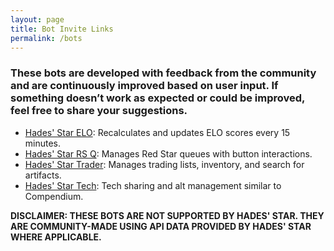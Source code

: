 ```yaml
---
layout: page
title: Bot Invite Links
permalink: /bots
---
```


### These bots are developed with feedback from the community and are continuously improved based on user input. If something doesn’t work as expected or could be improved, feel free to share your suggestions.

- [Hades' Star ELO](https://discord.com/oauth2/authorize?client_id=1198035340955504670): Recalculates and updates ELO scores every 15 minutes.
- [Hades' Star RS Q](https://discord.com/oauth2/authorize?client_id=1055503950067007569): Manages Red Star queues with button interactions.
- [Hades' Star Trader](https://discord.com/oauth2/authorize?client_id=1279978547569491968): Manages trading lists, inventory, and search for artifacts.
- [Hades' Star Tech](https://discord.com/oauth2/authorize?client_id=1313578638460846173): Tech sharing and alt management similar to Compendium.

**DISCLAIMER: THESE BOTS ARE NOT SUPPORTED BY HADES' STAR. THEY ARE COMMUNITY-MADE USING API DATA PROVIDED BY HADES' STAR WHERE APPLICABLE.**
